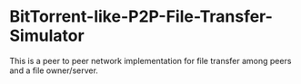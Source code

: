 # BitTorrent-like-P2P-File-Transfer-Simulator
This is a peer to peer network implementation for file transfer among peers and a file owner/server.
